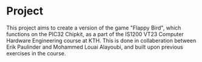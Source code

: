 # Project
This project aims to create a version of the game "Flappy Bird", which functions on the PIC32 Chipkit, as a part of the IS1200 VT23 Computer Hardware Engineering course at KTH. 
This is done in collaberation between Erik Paulinder and Mohammed Louai Alayoubi, and built upon previous exercises in the course. 
